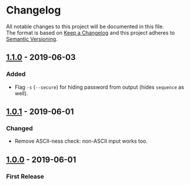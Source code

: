 # Changelog
All notable changes to this project will be documented in this file.    
The format is based on [Keep a Changelog](http://keepachangelog.com/en/1.0.0/)
and this project adheres to [Semantic Versioning](http://semver.org/spec/v2.0.0.html).

## [1.1.0] - 2019-06-03
### Added
- Flag `-s` (`--secure`) for hiding password from output (hides `sequence` as well).

## [1.0.1] - 2019-06-01
### Changed
- Remove ASCII-ness check: non-ASCII input works too.

## [1.0.0] - 2019-06-01
### First Release

[1.1.0]: https://github.com/u32i64/zxcvbn-cli/compare/v1.0.1...v1.1.0
[1.0.1]: https://github.com/u32i64/zxcvbn-cli/compare/v1.0.0...v1.0.1
[1.0.0]: https://github.com/u32i64/zxcvbn-cli/releases/tag/v1.0.0
